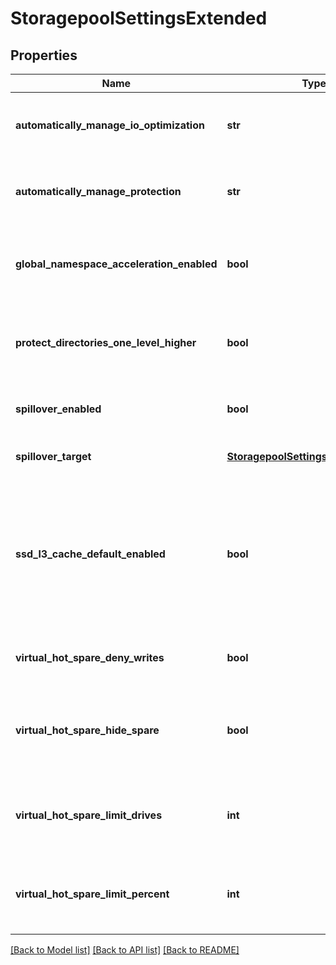# StoragepoolSettingsExtended

## Properties
Name | Type | Description | Notes
------------ | ------------- | ------------- | -------------
**automatically_manage_io_optimization** | **str** | Automatically manage IO optimization settings on files. | [optional] 
**automatically_manage_protection** | **str** | Automatically manage protection settings on files. | [optional] 
**global_namespace_acceleration_enabled** | **bool** | Optimize namespace operations by storing metadata on SSDs. | [optional] 
**protect_directories_one_level_higher** | **bool** | Automatically add additional protection level to all directories. | [optional] 
**spillover_enabled** | **bool** | Spill writes into other pools as needed. | [optional] 
**spillover_target** | [**StoragepoolSettingsSpilloverTarget**](StoragepoolSettingsSpilloverTarget.md) | Target pool for spilled writes. | [optional] 
**ssd_l3_cache_default_enabled** | **bool** | The L3 Cache default enabled state. This specifies whether L3 Cache should be enabled on new node pools | [optional] 
**virtual_hot_spare_deny_writes** | **bool** | Deny writes into reserved virtual hot spare space. | [optional] 
**virtual_hot_spare_hide_spare** | **bool** | Hide reserved virtual hot spare space from free space counts. | [optional] 
**virtual_hot_spare_limit_drives** | **int** | The number of drives to reserve for the virtual hot spare, from 0-4. | [optional] 
**virtual_hot_spare_limit_percent** | **int** | The percent space to reserve for the virtual hot spare, from 0-20. | [optional] 

[[Back to Model list]](../README.md#documentation-for-models) [[Back to API list]](../README.md#documentation-for-api-endpoints) [[Back to README]](../README.md)


